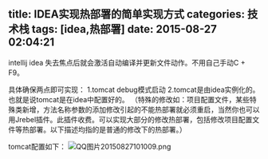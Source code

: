 title: IDEA实现热部署的简单实现方式
categories: 技术栈
tags: [idea,热部署]
date: 2015-08-27 02:04:21
---
intellij idea 失去焦点后就会激活自动编译并更新文件动作。不用自己手动C + F9。

具体确保两点即可实现：
1.tomcat debug模式启动
2.tomcat是由idea实例化的。也就是说tomcat是在idea中配置好的。
（特殊的修改如：项目配置文件，某些特殊类新增，方法名称参数的添加修改引起的不能热部署就必须重启，当然你也可以用Jrebel插件。此插件收费。可以实现大部分的修改热部署，包括修改项目配置文件等热部署。以下描述均指的是普通的修改下的热部署。）

tomcat配置如下：
![QQ图片20150827101009.png][1]


  [1]: http://www.ghostsf.com/usr/uploads/2015/08/3299576096.png
